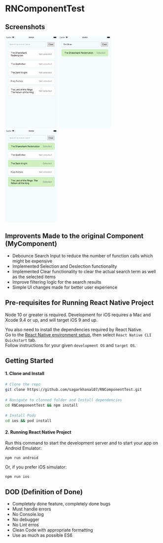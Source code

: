 # RNComponentTest

## Screenshots

<img src="screenshots/Initial Mode.png" alt="Starup Screen" width="170" height="300">
<img src="screenshots/Search Mode.png" alt="Search Results" width="170" height="300">
<img src="screenshots/Selection Mode.png" alt="Selection Mode" width="170" height="300">

## Improvents Made to the original Component (MyComponent)

- Debounce Search Input to reduce the number of function calls which might be expensive
- Implemented Selection and Deslection functionality
- Implemented Clear functionality to clear the actual search term as well as the selected items
- Improve filtering logic for the search results
- Simple UI changes made for better user experience

## Pre-requisites for Running React Native Project

Node 10 or greater is required. Development for iOS requires a Mac and Xcode 9.4 or up, and will target iOS 9 and up.

You also need to install the dependencies required by React Native.  
Go to the [React Native environment setup](https://reactnative.dev/docs/environment-setup), then select `React Native CLI Quickstart` tab.  
Follow instructions for your given `development OS` and `target OS`.

## Getting Started

#### 1. Clone and Install

```bash
# Clone the repo
git clone https://github.com/sagarkhanal07/RNComponentTest.git

# Navigate to clonned folder and Install dependencies
cd RNComponentTest && npm install

# Install Pods
cd ios && pod install
```

#### 2. Running React Native Project

Run this command to start the development server and to start your app on Android Emulator:

```
npm run android
```

Or, if you prefer iOS simulator:

```
npm run ios
```


## DOD (Definition of Done)

- Completely done feature, completely done bugs
- Must handle errors
- No Console.log
- No debugger
- No Lint erros
- Clean Code with appropriate formatting
- Use as much as possible ES6
